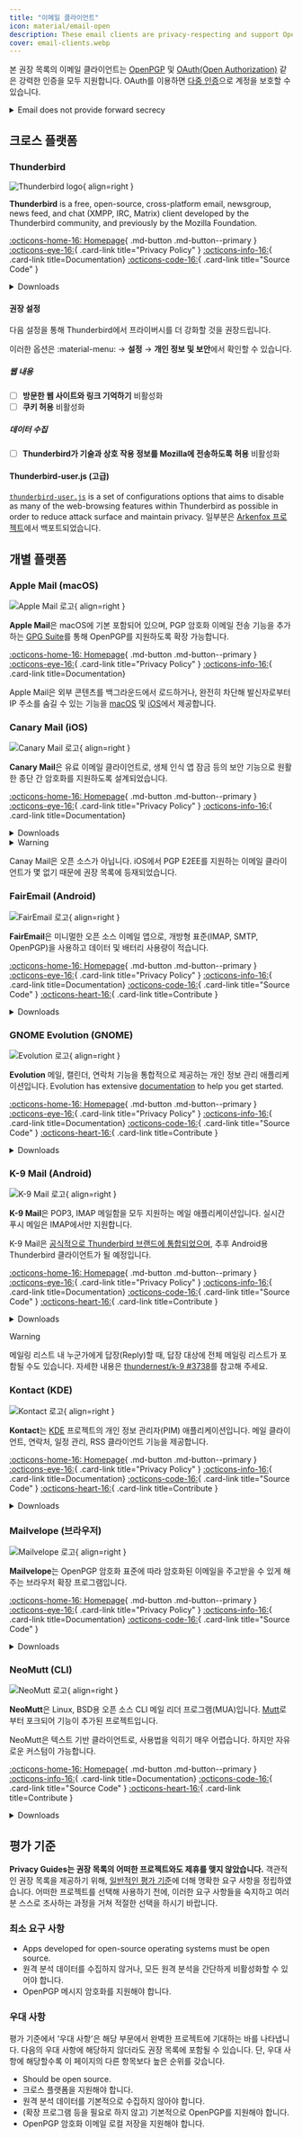```yaml
---
title: "이메일 클라이언트"
icon: material/email-open
description: These email clients are privacy-respecting and support OpenPGP email encryption.
cover: email-clients.webp
---
```


본 권장 목록의 이메일 클라이언트는 [OpenPGP](encryption.md#openpgp) 및 [OAuth(Open Authorization)](https://en.wikipedia.org/wiki/OAuth) 같은 강력한 인증을 모두 지원합니다. OAuth를 이용하면 [다중 인증](basics/multi-factor-authentication.md)으로 계정을 보호할 수 있습니다.

<details class="warning" markdown>
<summary>Email does not provide forward secrecy</summary>

When using end-to-end encryption (E2EE) technology like OpenPGP, email will still have [some metadata](basics/email-security.md#email-metadata-overview) that is not encrypted in the header of the email.

OpenPGP also does not support [forward secrecy](https://en.wikipedia.org/wiki/Forward_secrecy), which means if either your or the recipient's private key is ever stolen, all previous messages encrypted with it will be exposed: [How do I protect my private keys?](basics/email-security.md) Consider using a medium that provides forward secrecy:

[Real-time Communication](real-time-communication.md ""){.md-button}

</details>

## 크로스 플랫폼

### Thunderbird

<div class="admonition recommendation" markdown>

![Thunderbird logo](assets/img/email-clients/thunderbird.svg){ align=right }

**Thunderbird** is a free, open-source, cross-platform email, newsgroup, news feed, and chat (XMPP, IRC, Matrix) client developed by the Thunderbird community, and previously by the Mozilla Foundation.

[:octicons-home-16: Homepage](https://thunderbird.net){ .md-button .md-button--primary }
[:octicons-eye-16:](https://mozilla.org/privacy/thunderbird){ .card-link title="Privacy Policy" }
[:octicons-info-16:](https://support.mozilla.org/products/thunderbird){ .card-link title=Documentation}
[:octicons-code-16:](https://hg.mozilla.org/comm-central){ .card-link title="Source Code" }

<details class="downloads" markdown>
<summary>Downloads</summary>

- [:fontawesome-brands-windows: Windows](https://thunderbird.net)
- [:simple-apple: macOS](https://thunderbird.net)
- [:simple-linux: Linux](https://thunderbird.net)
- [:simple-flathub: Flathub](https://flathub.org/apps/details/org.mozilla.Thunderbird)

</details>

</div>

#### 권장 설정

다음 설정을 통해 Thunderbird에서 프라이버시를 더 강화할 것을 권장드립니다.

이러한 옵션은 :material-menu: → **설정** → **개인 정보 및 보안**에서 확인할 수 있습니다.

##### 웹 내용

- [ ] **방문한 웹 사이트와 링크 기억하기** 비활성화
- [ ] **쿠키 허용** 비활성화

##### 데이터 수집

- [ ] **Thunderbird가 기술과 상호 작용 정보를 Mozilla에 전송하도록 허용** 비활성화

#### Thunderbird-user.js (고급)

[`thunderbird-user.js`](https://github.com/HorlogeSkynet/thunderbird-user.js) is a set of configurations options that aims to disable as many of the web-browsing features within Thunderbird as possible in order to reduce attack surface and maintain privacy. 일부분은 [Arkenfox 프로젝트](https://github.com/arkenfox/user.js)에서 백포트되었습니다.

## 개별 플랫폼

### Apple Mail (macOS)

<div class="admonition recommendation" markdown>

![Apple Mail 로고](assets/img/email-clients/applemail.png){ align=right }

**Apple Mail**은 macOS에 기본 포함되어 있으며, PGP 암호화 이메일 전송 기능을 추가하는 [GPG Suite](encryption.md#gpg-suite)를 통해 OpenPGP를 지원하도록 확장 가능합니다.

[:octicons-home-16: Homepage](https://support.apple.com/guide/mail/welcome/mac){ .md-button .md-button--primary }
[:octicons-eye-16:](https://apple.com/legal/privacy/en-ww){ .card-link title="Privacy Policy" }
[:octicons-info-16:](https://support.apple.com/mail){ .card-link title=Documentation}

</details>

</div>

Apple Mail은 외부 콘텐츠를 백그라운드에서 로드하거나, 완전히 차단해 발신자로부터 IP 주소를 숨길 수 있는 기능을 [macOS](https://support.apple.com/guide/mail/mlhl03be2866/mac) 및 [iOS](https://support.apple.com/guide/iphone/iphf084865c7/ios)에서 제공합니다.

### Canary Mail (iOS)

<div class="admonition recommendation" markdown>

![Canary Mail 로고](assets/img/email-clients/canarymail.svg){ align=right }

**Canary Mail**은 유료 이메일 클라이언트로, 생체 인식 앱 잠금 등의 보안 기능으로 원활한 종단 간 암호화를 지원하도록 설계되었습니다.

[:octicons-home-16: Homepage](https://canarymail.io){ .md-button .md-button--primary }
[:octicons-eye-16:](https://canarymail.io/privacy.html){ .card-link title="Privacy Policy" }
[:octicons-info-16:](https://canarymail.io/help){ .card-link title=Documentation}

<details class="downloads" markdown>
<summary>Downloads</summary>

- [:simple-googleplay: Google Play](https://play.google.com/store/apps/details?id=io.canarymail.android)
- [:simple-appstore: App Store](https://apps.apple.com/app/id1236045954)
- [:fontawesome-brands-windows: Windows](https://canarymail.io/downloads.html)

</details>

</div>

<details class="warning" markdown>
<summary>Warning</summary>

Canary Mail은 Windows 및 Android용 클라이언트를 최근 출시했지만, 저희는 해당 클라이언트가 iOS/Mac용 클라이언트만큼 안정적이진 않다고 판단하고 있습니다.

</details>

Canay Mail은 오픈 소스가 아닙니다. iOS에서 PGP E2EE를 지원하는 이메일 클라이언트가 몇 없기 때문에 권장 목록에 등재되었습니다.

### FairEmail (Android)

<div class="admonition recommendation" markdown>

![FairEmail 로고](assets/img/email-clients/fairemail.svg){ align=right }

**FairEmail**은 미니멀한 오픈 소스 이메일 앱으로, 개방형 표준(IMAP, SMTP, OpenPGP)을 사용하고 데이터 및 배터리 사용량이 적습니다.

[:octicons-home-16: Homepage](https://email.faircode.eu){ .md-button .md-button--primary }
[:octicons-eye-16:](https://github.com/M66B/FairEmail/blob/master/PRIVACY.md){ .card-link title="Privacy Policy" }
[:octicons-info-16:](https://github.com/M66B/FairEmail/blob/master/FAQ.md){ .card-link title=Documentation}
[:octicons-code-16:](https://github.com/M66B/FairEmail){ .card-link title="Source Code" }
[:octicons-heart-16:](https://email.faircode.eu/donate){ .card-link title=Contribute }

<details class="downloads" markdown>
<summary>Downloads</summary>

- [:simple-googleplay: Google Play](https://play.google.com/store/apps/details?id=eu.faircode.email)
- [:simple-github: GitHub](https://github.com/M66B/FairEmail/releases)

</details>

</div>

### GNOME Evolution (GNOME)

<div class="admonition recommendation" markdown>

![Evolution 로고](assets/img/email-clients/evolution.svg){ align=right }

**Evolution** 메일, 캘린더, 연락처 기능을 통합적으로 제공하는 개인 정보 관리 애플리케이션입니다. Evolution has extensive [documentation](https://help.gnome.org/users/evolution/stable) to help you get started.

[:octicons-home-16: Homepage](https://wiki.gnome.org/Apps/Evolution){ .md-button .md-button--primary }
[:octicons-eye-16:](https://wiki.gnome.org/Apps/Evolution/PrivacyPolicy){ .card-link title="Privacy Policy" }
[:octicons-info-16:](https://help.gnome.org/users/evolution/stable){ .card-link title=Documentation}
[:octicons-code-16:](https://gitlab.gnome.org/GNOME/evolution){ .card-link title="Source Code" }
[:octicons-heart-16:](https://gnome.org/donate){ .card-link title=Contribute }

<details class="downloads" markdown>
<summary>Downloads</summary>

- [:simple-flathub: Flathub](https://flathub.org/apps/details/org.gnome.Evolution)

</details>

</div>

### K-9 Mail (Android)

<div class="admonition recommendation" markdown>

![K-9 Mail 로고](assets/img/email-clients/k9mail.svg){ align=right }

**K-9 Mail**은 POP3, IMAP 메일함을 모두 지원하는 메일 애플리케이션입니다. 실시간 푸시 메일은 IMAP에서만 지원합니다.

K-9 Mail은 [공식적으로 Thunderbird 브랜드에 통합되었으며](https://k9mail.app/2022/06/13/K-9-Mail-and-Thunderbird.html), 추후 Android용 Thunderbird 클라이언트가 될 예정입니다.

[:octicons-home-16: Homepage](https://k9mail.app){ .md-button .md-button--primary }
[:octicons-eye-16:](https://k9mail.app/privacy){ .card-link title="Privacy Policy" }
[:octicons-info-16:](https://docs.k9mail.app){ .card-link title=Documentation}
[:octicons-code-16:](https://github.com/thundernest/k-9){ .card-link title="Source Code" }
[:octicons-heart-16:](https://k9mail.app/contribute){ .card-link title=Contribute }

<details class="downloads" markdown>
<summary>Downloads</summary>

- [:simple-googleplay: Google Play](https://play.google.com/store/apps/details?id=com.fsck.k9)
- [:simple-github: GitHub](https://github.com/thundernest/k-9/releases)

</details>

</div>

<div class="admonition warning" markdown>
<p class="admonition-title">Warning</p>

메일링 리스트 내 누군가에게 답장(Reply)할 때, 답장 대상에 전체 메일링 리스트가 포함될 수도 있습니다. 자세한 내용은 [thundernest/k-9 #3738](https://github.com/thundernest/k-9/issues/3738)를 참고해 주세요.

</div>

### Kontact (KDE)

<div class="admonition recommendation" markdown>

![Kontact 로고](assets/img/email-clients/kontact.svg){ align=right }

**Kontact**는 [KDE](https://kde.org) 프로젝트의 개인 정보 관리자(PIM) 애플리케이션입니다. 메일 클라이언트, 연락처, 일정 관리, RSS 클라이언트 기능을 제공합니다.

[:octicons-home-16: Homepage](https://kontact.kde.org){ .md-button .md-button--primary }
[:octicons-eye-16:](https://kde.org/privacypolicy-apps){ .card-link title="Privacy Policy" }
[:octicons-info-16:](https://kontact.kde.org/users){ .card-link title=Documentation}
[:octicons-code-16:](https://invent.kde.org/pim/kmail){ .card-link title="Source Code" }
[:octicons-heart-16:](https://kde.org/community/donations){ .card-link title=Contribute }

<details class="downloads" markdown>
<summary>Downloads</summary>

- [:simple-linux: Linux](https://kontact.kde.org/download)
- [:simple-flathub: Flathub](https://flathub.org/apps/details/org.kde.kontact)

</details>

</div>

### Mailvelope (브라우저)

<div class="admonition recommendation" markdown>

![Mailvelope 로고](assets/img/email-clients/mailvelope.svg){ align=right }

**Mailvelope**는 OpenPGP 암호화 표준에 따라 암호화된 이메일을 주고받을 수 있게 해주는 브라우저 확장 프로그램입니다.

[:octicons-home-16: Homepage](https://mailvelope.com){ .md-button .md-button--primary }
[:octicons-eye-16:](https://mailvelope.com/privacy-policy){ .card-link title="Privacy Policy" }
[:octicons-info-16:](https://mailvelope.com/faq){ .card-link title=Documentation}
[:octicons-code-16:](https://github.com/mailvelope/mailvelope){ .card-link title="Source Code" }

<details class="downloads" markdown>
<summary>Downloads</summary>

- [:simple-firefoxbrowser: Firefox](https://addons.mozilla.org/firefox/addon/mailvelope)
- [:simple-googlechrome: Chrome](https://chrome.google.com/webstore/detail/mailvelope/kajibbejlbohfaggdiogboambcijhkke)
- [:fontawesome-brands-edge: Edge](https://microsoftedge.microsoft.com/addons/detail/mailvelope/dgcbddhdhjppfdfjpciagmmibadmoapc)

</details>

</div>

### NeoMutt (CLI)

<div class="admonition recommendation" markdown>

![NeoMutt 로고](assets/img/email-clients/mutt.svg){ align=right }

**NeoMutt**은 Linux, BSD용 오픈 소스 CLI 메일 리더 프로그램(MUA)입니다. [Mutt](https://en.wikipedia.org/wiki/Mutt_(email_client))로부터 포크되어 기능이 추가된 프로젝트입니다.

NeoMutt은 텍스트 기반 클라이언트로, 사용법을 익히기 매우 어렵습니다. 하지만 자유로운 커스텀이 가능합니다.

[:octicons-home-16: Homepage](https://neomutt.org){ .md-button .md-button--primary }
[:octicons-info-16:](https://neomutt.org/guide){ .card-link title=Documentation}
[:octicons-code-16:](https://github.com/neomutt/neomutt){ .card-link title="Source Code" }
[:octicons-heart-16:](https://paypal.com/paypalme/russon){ .card-link title=Contribute }

<details class="downloads" markdown>
<summary>Downloads</summary>

- [:simple-apple: macOS](https://neomutt.org/distro)
- [:simple-linux: Linux](https://neomutt.org/distro)

</details>

</div>

## 평가 기준

**Privacy Guides는 권장 목록의 어떠한 프로젝트와도 제휴를 맺지 않았습니다.** 객관적인 권장 목록을 제공하기 위해, [일반적인 평가 기준](about/criteria.md)에 더해 명확한 요구 사항을 정립하였습니다. 어떠한 프로젝트를 선택해 사용하기 전에, 이러한 요구 사항들을 숙지하고 여러분 스스로 조사하는 과정을 거쳐 적절한 선택을 하시기 바랍니다.

### 최소 요구 사항

- Apps developed for open-source operating systems must be open source.
- 원격 분석 데이터를 수집하지 않거나, 모든 원격 분석을 간단하게 비활성화할 수 있어야 합니다.
- OpenPGP 메시지 암호화를 지원해야 합니다.

### 우대 사항

평가 기준에서 '우대 사항'은 해당 부문에서 완벽한 프로젝트에 기대하는 바를 나타냅니다. 다음의 우대 사항에 해당하지 않더라도 권장 목록에 포함될 수 있습니다. 단, 우대 사항에 해당할수록 이 페이지의 다른 항목보다 높은 순위를 갖습니다.

- Should be open source.
- 크로스 플랫폼을 지원해야 합니다.
- 원격 분석 데이터를 기본적으로 수집하지 않아야 합니다.
- (확장 프로그램 등을 필요로 하지 않고) 기본적으로 OpenPGP를 지원해야 합니다.
- OpenPGP 암호화 이메일 로컬 저장을 지원해야 합니다.
